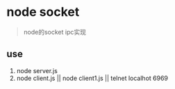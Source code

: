 # node socket

> node的socket ipc实现

## use
1. node server.js
2. node client.js || node client1.js || telnet localhot 6969
